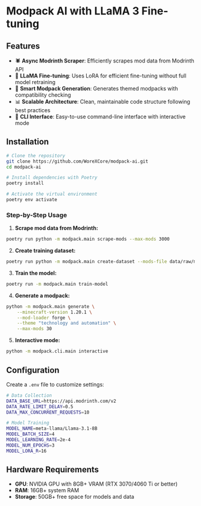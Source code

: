 # Modpack AI with LLaMA 3 Fine-tuning

## Features

- 🕷️ **Async Modrinth Scraper**: Efficiently scrapes mod data from Modrinth API
- 🧠 **LLaMA Fine-tuning**: Uses LoRA for efficient fine-tuning without full model retraining
- 🎯 **Smart Modpack Generation**: Generates themed modpacks with compatibility checking
- 📊 **Scalable Architecture**: Clean, maintainable code structure following best practices
- 🔧 **CLI Interface**: Easy-to-use command-line interface with interactive mode

## Installation

```bash
# Clone the repository
git clone https://github.com/WoreXCore/modpack-ai.git
cd modpack-ai

# Install dependencies with Poetry
poetry install

# Activate the virtual environment
poetry env activate
```

### Step-by-Step Usage

1. **Scrape mod data from Modrinth:**
```bash
poetry run python -m modpack.main scrape-mods --max-mods 3000
```

2. **Create training dataset:**
```bash
poetry run python -m modpack.main create-dataset --mods-file data/raw/mods_data.json --num-examples 1000
```

3. **Train the model:**
```bash
poetry run -m modpack.main train-model
```

4. **Generate a modpack:**
```bash
python -m modpack.main generate \
    --minecraft-version 1.20.1 \
    --mod-loader forge \
    --theme "technology and automation" \
    --max-mods 30
```

5. **Interactive mode:**
```bash
python -m modpack.cli.main interactive
```

## Configuration

Create a `.env` file to customize settings:

```bash
# Data Collection
DATA_BASE_URL=https://api.modrinth.com/v2
DATA_RATE_LIMIT_DELAY=0.5
DATA_MAX_CONCURRENT_REQUESTS=10

# Model Training
MODEL_NAME=meta-llama/Llama-3.1-8B
MODEL_BATCH_SIZE=4
MODEL_LEARNING_RATE=2e-4
MODEL_NUM_EPOCHS=3
MODEL_LORA_R=16
```

## Hardware Requirements

- **GPU**: NVIDIA GPU with 8GB+ VRAM (RTX 3070/4060 Ti or better)
- **RAM**: 16GB+ system RAM
- **Storage**: 50GB+ free space for models and data